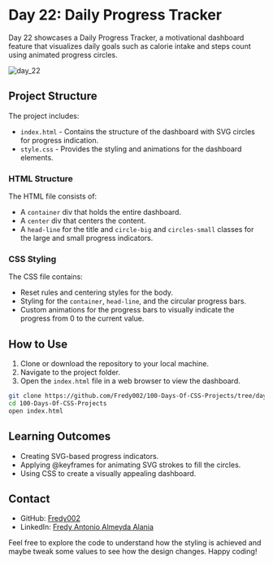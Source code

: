 # Day 22: Daily Progress Tracker

Day 22 showcases a Daily Progress Tracker, a motivational dashboard feature that visualizes daily goals such as calorie intake and steps count using animated progress circles.

![day_22](https://github.com/Fredy002/100-Days-Of-CSS-Projects/assets/104151778/93c1abd5-c1fe-4c82-b14e-3106a0e7154b)

## Project Structure

The project includes:

- `index.html` - Contains the structure of the dashboard with SVG circles for progress indication.
- `style.css` - Provides the styling and animations for the dashboard elements.

### HTML Structure

The HTML file consists of:

- A `container` div that holds the entire dashboard.
- A `center` div that centers the content.
- A `head-line` for the title and `circle-big` and `circles-small` classes for the large and small progress indicators.

### CSS Styling

The CSS file contains:

- Reset rules and centering styles for the body.
- Styling for the `container`, `head-line`, and the circular progress bars.
- Custom animations for the progress bars to visually indicate the progress from 0 to the current value.

## How to Use

1. Clone or download the repository to your local machine.
2. Navigate to the project folder.
3. Open the `index.html` file in a web browser to view the dashboard.

```bash
git clone https://github.com/Fredy002/100-Days-Of-CSS-Projects/tree/day_21-30/day_22
cd 100-Days-Of-CSS-Projects
open index.html
```

## Learning Outcomes

- Creating SVG-based progress indicators.
- Applying @keyframes for animating SVG strokes to fill the circles.
- Using CSS to create a visually appealing dashboard.

## Contact

- GitHub: [Fredy002](https://github.com/Fredy002)
- LinkedIn: [Fredy Antonio Almeyda Alania](https://www.linkedin.com/in/fredy-antonio-almeyda-alania/)

Feel free to explore the code to understand how the styling is achieved and maybe tweak some values to see how the design changes. Happy coding!
